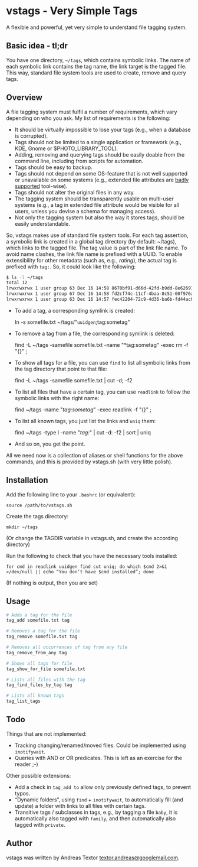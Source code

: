vstags - Very Simple Tags
=========================

A flexible and powerful, yet very simple to understand file tagging system.

Basic idea - tl;dr
------------------

You have one directory, `~/tags`, which contains symbolic links. The name of each symbolic link contains the tag name, the link target is the tagged file.
This way, standard file system tools are used to create, remove and query tags.


Overview
--------

A file tagging system must fulfil a number of requirements, which vary depending on who you ask. My list of requirements is the following: 
* It should be virtually impossible to lose your tags (e.g., when a database is corrupted).
* Tags should not be limited to a single application or framework (e.g., KDE, Gnome or $PHOTO_LIBRARY_TOOL).
* Adding, removing and querying tags should be easily doable from the command line, including from scripts for automation.
* Tags should be easy to backup.
* Tags should not depend on some OS-feature that is not well supported or unavailable on some systems
(e.g., extended file attributes are [badly supported](http://www.lesbonscomptes.com/pages/extattrs.html) tool-wise).
* Tags should not alter the original files in any way.
* The tagging system should be transparently usable on multi-user systems (e.g., a tag in extended file attribute would be visible for all users, unless you devise a schema for managing access).
* Not only the tagging system but also the way it stores tags, should be easily understandable.

So, vstags makes use of standard file system tools.
For each tag assertion, a symbolic link is created in a global tag directory (by default: ~/tags), which links to the tagged file. The tag value is part of the link file name.
To avoid name clashes, the link file name is prefixed with a UUID. To enable extensibility for other metadata (such as, e.g., *rating*), the actual tag is prefixed with `tag:`. So, it could
look like the following:

```sh
$ ls -l ~/tags
total 12
lrwxrwxrwx 1 user group 63 Dec 16 14:58 8670bf91-d66d-42fd-b9dd-8e62691d7ebb;tag:family -> /home/user/photos/dscn001.jpg
lrwxrwxrwx 1 user group 67 Dec 16 14:58 fd2cf74c-11cf-4baa-8c51-00f976ab2260;tag:work -> /home/user/documents/important.doc
lrwxrwxrwx 1 user group 63 Dec 16 14:57 fec42204-72c9-4d36-ba6b-fd44ac0e5bc2;tag:work -> /home/user/documents/chart.xls
```

* To add a tag, a corresponding symlink is created:

	ln -s somefile.txt ~/tags/"`uuidgen`;tag:sometag"

* To remove a tag from a file, the corresponding symlink is deleted:

	find -L ~/tags -samefile somefile.txt -name "*tag:sometag" -exec rm -f "{}" \;

* To show all tags for a file, you can use `find` to list all symbolic links from the tag directory that point to that file:

	find -L ~/tags -samefile somefile.txt | cut -d\; -f2

* To list all files that have a certain tag, you can use `readlink` to follow the symbolic links with the right name:

	find ~/tags -name "*tag:sometag*" -exec readlink -f "{}" \;

* To list all known tags, you just list the links and `uniq` them:

	find ~/tags -type l -name "*tag:*" | cut -d\: -f2 | sort | uniq

* And so on, you get the point.

All we need now is a collection of aliases or shell functions for the above commands, and this is provided by vstags.sh (with very little polish).

Installation
------------

Add the following line to your `.bashrc` (or equivalent):

	source /path/to/vstags.sh

Create the tags directory:

	mkdir ~/tags

(Or change the TAGDIR variable in vstags.sh, and create the according directory)

Run the following to check that you have the necessary tools installed:

	for cmd in readlink uuidgen find cut uniq; do which $cmd 2>&1 >/dev/null || echo “You don’t have $cmd installed”; done

(If nothing is output, then you are set)

Usage
-----

```sh
# Adds a tag for the file
tag_add somefile.txt tag

# Removes a tag for the file
tag_remove somefile.txt tag

# Removes all occurrences of tag from any file
tag_remove_from_any tag

# Shows all tags for file
tag_show_for_file somefile.txt

# Lists all files with the tag
tag_find_files_by_tag tag

# Lists all known tags
tag_list_tags
```

Todo
----

Things that are not implemented:
* Tracking changing/renamed/moved files. Could be implemented using `inotifywait`.
* Queries with AND or OR predicates. This is left as an exercise for the reader ;-)

Other possible extensions:
* Add a check in `tag_add to` allow only previously defined tags, to prevent typos.
* “Dynamic folders”, using `find` + `inotifywait`, to automatically fill (and update) a folder with links to all files with certain tags.
* Transitive tags / subclasses in tags, e.g., by tagging a file `baby`, it is automatically also tagged with `family`, and then automatically also tagged with `private`.

Author
------

vstags was written by Andreas Textor <textor.andreas@googlemail.com>.


